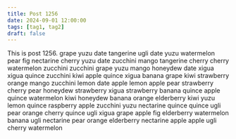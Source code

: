 ```yaml
---
title: Post 1256
date: 2024-09-01 12:00:00
tags: [tag1, tag2]
draft: false
---
```

This is post 1256.
grape
yuzu
date
tangerine
ugli
date
yuzu
watermelon
pear
fig
nectarine
cherry
yuzu
date
zucchini
mango
tangerine
cherry
cherry
watermelon
zucchini
zucchini
grape
yuzu
mango
honeydew
date
xigua
xigua
quince
zucchini
kiwi
apple
quince
xigua
banana
grape
kiwi
strawberry
orange
mango
zucchini
lemon
date
apple
lemon
apple
pear
strawberry
cherry
pear
honeydew
strawberry
xigua
strawberry
banana
quince
apple
quince
watermelon
kiwi
honeydew
banana
orange
elderberry
kiwi
yuzu
lemon
quince
raspberry
apple
zucchini
yuzu
nectarine
quince
quince
ugli
pear
orange
cherry
quince
ugli
xigua
grape
apple
fig
elderberry
watermelon
banana
ugli
nectarine
pear
orange
elderberry
nectarine
apple
apple
ugli
cherry
watermelon
